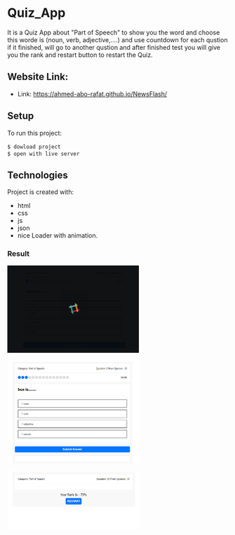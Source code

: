 
# Quiz_App
It is a Quiz App about "Part of Speech" to show you the word and choose this worde is (noun, verb, adjective,....) and use countdown for each qustion if it finished, will go to another qustion and after finished test you will give you the rank and restart button to restart the Quiz.

## Website Link:  
   - Link: https://ahmed-abo-rafat.github.io/NewsFlash/

## Setup
To run this project: 

```
$ dowload project
$ open with live server
```

## Technologies
Project is created with:
   - html
   - css
   - js
   - json
   - nice Loader with animation.
   
### Result

<img
  src="./assets/img2.PNG"
  alt="Load"
  title="quiz"
  style="display: inline-block; margin: 0 auto; max-width: 300px">
<br>

<img
  src="./assets/img1.PNG"
  alt="Load"
  title="quiz"
  style="display: inline-block; margin: 0 auto; max-width: 300px">
<br>

<img
  src="./assets/img3.PNG"
  alt="Load"
  title="quiz"
  style="display: inline-block; margin: 0 auto; max-width: 300px">

